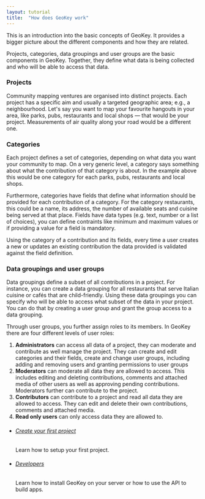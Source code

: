 ```yaml
---
layout: tutorial
title:  "How does GeoKey work"
---
```


This is an introduction into the basic concepts of GeoKey. It provides a bigger picture about the different components and how they are related.

Projects, categories, data groupings and user groups are the basic components in GeoKey. Together, they define what data is being collected and who will be able to access that data.

### Projects

Community mapping ventures are organised into distinct projects. Each project has a specific aim and usually a targeted geographic area; e.g., a neighbourhood. Let's say you want to map your favourite hangouts in your area, like parks, pubs, restaurants and local shops — that would be your project. Measurements of air quality along your road would be a different one.

### Categories

Each project defines a set of categories, depending on what data you want your community to map. On a very generic level, a category says something about what the contribution of that category is about. In the example above this would be one category for each parks, pubs, restaurants and local shops.

Furthermore, categories have fields that define what information should be provided for each contribution of a category. For the category restaurants, this could be a name, its address, the number of available seats and cuisine being served at that place. Fields have data types (e.g. text, number or a list of choices), you can define contraints like minimum and maximum values or if providing a value for a field is mandatory.

Using the category of a contribution and its fields, every time a user creates a new or updates an existing contribution the data provided is validated against the field definition.

### Data groupings and user groups

Data groupings define a subset of all contributions in a project. For instance, you can create a data grouping for all restaurants that serve Italian cuisine or caf&eacute;s that are child-friendly. Using these data groupings you can specify who will be able to access what subset of the data in your project. You can do that by creating a user group and grant the group access to a data grouping.

Through user groups, you further assign roles to its members. In GeoKey there are four different levels of user roles:

1. **Administrators** can access all data of a project, they can moderate and contribute as well manage the project. They can create and edit categories and their fields, create and change user groups, including adding and removing users and granting permissions to user groups
2. **Moderators** can moderate all data they are allowed to access. This includes editing and deleting contributions, comments and attached media of other users as well as approving pending contributions. Moderators further can contribute to the project.
3. **Contributors** can contribute to a project and read all data they are allowed to access. They can edit and delete their own contributions, comments and attached media.
4. **Read only users** can only access data they are allowed to.

<div class="info-box alert alert-info">
    <i class="fa fa-info-circle"></i>
    <div>
        <ul class="tutorial-links">
            <li>
              <h6><a href="/help/how-to-create-project.html">Create your first project</a></h6>
              <p>Learn how to setup your first project.</p>
            </li>
            <li>
             <h6><a href="/developers/">Developers</a></h6>
              <p>Learn how to install GeoKey on your server or how to use the API to build apps.</p>
            </li>
        </ul>
    </div>
</div>
